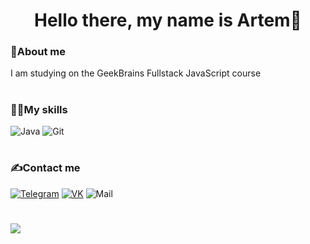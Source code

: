 <h1 align="center">Hello there, my name is Artem👋</h1>
<h3>🤔About me</h3>
I am studying on the GeekBrains Fullstack JavaScript course
<h1></h1>
<h3>💪🏼My skills</h3>
<div>
    <img src="https://img.shields.io/badge/Java-black?style=for-the-badge&logo=Java" alt="Java"/>
    <img src="https://img.shields.io/badge/Git-black?style=for-the-badge&logo=Git" alt="Git"/>
 </div>
 <h1></h1>
 <h3>✍Contact me</h3>
 <div>
  <a href="https://t.me/jpustik"><img
                src="https://img.shields.io/badge/Telegram-black?style=for-the-badge&logo=Telegram" alt="Telegram"></a>
  <a href="https://vk.com/pusart228"><img
             src="https://img.shields.io/badge/VK-black?style=for-the-badge&logo=VK" alt="VK"></a>
  <a href"malito:jpust43@mail.ru"><img
                src="https://img.shields.io/badge/Email-black?style=for-the-badge&logo=e" alt="Mail"></a>
  
 </div>
 <h1></h1>
<img src="https://github-readme-streak-stats.herokuapp.com/?user=jpustik&theme=dark&background=000000">
